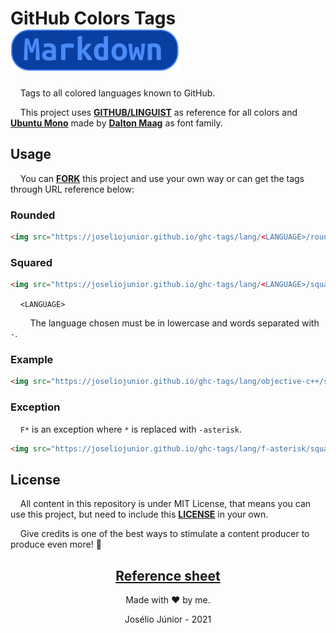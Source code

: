 # GitHub Colors Tags ![](./lang/markdown/rounded.svg)

&nbsp;&nbsp;&nbsp;&nbsp;Tags to all colored languages known to GitHub.

&nbsp;&nbsp;&nbsp;&nbsp;This project uses **[GITHUB/LINGUIST](https://github.com/github/linguist)** as reference for all colors and **[Ubuntu Mono](https://fonts.google.com/specimen/Ubuntu+Mono?query=ubuntu+#license)** made by **[Dalton Maag](https://fonts.google.com/?query=Dalton+Maag)** as font family.

## Usage
&nbsp;&nbsp;&nbsp;&nbsp;You can **[FORK](https://github.com/joseliojunior/ghc-tags.git)** this project and use your own way or can get the tags through URL reference below:

### Rounded
~~~html
<img src="https://joseliojunior.github.io/ghc-tags/lang/<LANGUAGE>/rounded.svg">
~~~

### Squared
~~~html
<img src="https://joseliojunior.github.io/ghc-tags/lang/<LANGUAGE>/squared.svg">
~~~

&nbsp;&nbsp;&nbsp;&nbsp;`<LANGUAGE>`

&nbsp;&nbsp;&nbsp;&nbsp;&nbsp;&nbsp;&nbsp;&nbsp;The language chosen must be in lowercase and words separated with `-`.

### Example
~~~html
<img src="https://joseliojunior.github.io/ghc-tags/lang/objective-c++/squared.svg">
~~~

### Exception
&nbsp;&nbsp;&nbsp;&nbsp;`F*` is an exception where `*` is replaced with `-asterisk`.
~~~html
<img src="https://joseliojunior.github.io/ghc-tags/lang/f-asterisk/squared.svg">
~~~

## License
&nbsp;&nbsp;&nbsp;&nbsp;All content in this repository is under MIT License, that means you can use this project, but need to include this **[LICENSE](LICENSE)** in your own.

&nbsp;&nbsp;&nbsp;&nbsp;Give credits is one of the best ways to stimulate a content producer to produce even more! 🤩

<div align="center">

## [Reference sheet](reference/README.md)

Made with ❤ by me.

Josélio Júnior - 2021

</div>

